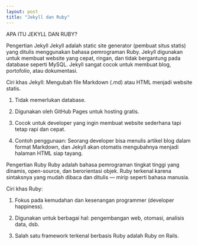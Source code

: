 ```yaml
---
layout: post
title: "Jekyll dan Ruby"
---
```


APA ITU JEKYLL DAN RUBY?

Pengertian Jekyll
Jekyll adalah static site generator (pembuat situs statis) yang ditulis menggunakan bahasa pemrograman Ruby. Jekyll digunakan untuk membuat website yang cepat, ringan, dan tidak bergantung pada database seperti MySQL. Jekyll sangat cocok untuk membuat blog, portofolio, atau dokumentasi.

Ciri khas Jekyll:
Mengubah file Markdown (.md) atau HTML menjadi website statis.

1. Tidak memerlukan database.

2. Digunakan oleh GitHub Pages untuk hosting gratis.

3. Cocok untuk developer yang ingin membuat website sederhana tapi tetap rapi dan cepat.

4. Contoh penggunaan: Seorang developer bisa menulis artikel blog dalam format Markdown, dan Jekyll akan otomatis mengubahnya menjadi halaman HTML siap tayang.

Pengertian Ruby
Ruby adalah bahasa pemrograman tingkat tinggi yang dinamis, open-source, dan berorientasi objek. Ruby terkenal karena sintaksnya yang mudah dibaca dan ditulis — mirip seperti bahasa manusia.

Ciri khas Ruby:
1. Fokus pada kemudahan dan kesenangan programmer (developer happiness).

2. Digunakan untuk berbagai hal: pengembangan web, otomasi, analisis data, dsb.

3. Salah satu framework terkenal berbasis Ruby adalah Ruby on Rails.
